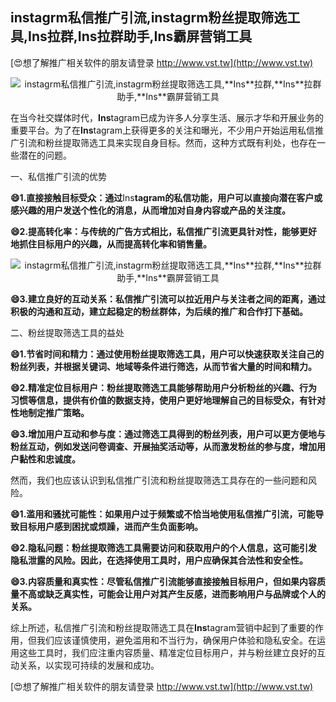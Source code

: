 ## **instagrm私信推广引流,instagrm粉丝提取筛选工具,**Ins**拉群,**Ins**拉群助手,**Ins**霸屏营销工具**

[😍想了解推广相关软件的朋友请登录 http://www.vst.tw](http://www.vst.tw)

 <center><img src="https://vst.tw/MP4/tuiguang/png/0.png" alt="instagrm私信推广引流,instagrm粉丝提取筛选工具,**Ins**拉群,**Ins**拉群助手,**Ins**霸屏营销工具"></center>

在当今社交媒体时代，**Ins**tagram已成为许多人分享生活、展示才华和开展业务的重要平台。为了在**Ins**tagram上获得更多的关注和曝光，不少用户开始运用私信推广引流和粉丝提取筛选工具来实现自身目标。然而，这种方式既有利处，也存在一些潜在的问题。

一、私信推广引流的优势

**😄1.直接接触目标受众：通过**Ins**tagram的私信功能，用户可以直接向潜在客户或感兴趣的用户发送个性化的消息，从而增加对自身内容或产品的关注度。**

**😄2.提高转化率：与传统的广告方式相比，私信推广引流更具针对性，能够更好地抓住目标用户的兴趣，从而提高转化率和销售量。**

 <center><img src="https://vst.tw/MP4/tuiguang/png/8.png" alt="instagrm私信推广引流,instagrm粉丝提取筛选工具,**Ins**拉群,**Ins**拉群助手,**Ins**霸屏营销工具"></center>

**😄3.建立良好的互动关系：私信推广引流可以拉近用户与关注者之间的距离，通过积极的沟通和互动，建立起稳定的粉丝群体，为后续的推广和合作打下基础。**

二、粉丝提取筛选工具的益处

**😄1.节省时间和精力：通过使用粉丝提取筛选工具，用户可以快速获取关注自己的粉丝列表，并根据关键词、地域等条件进行筛选，从而节省大量的时间和精力。**

**😄2.精准定位目标用户：粉丝提取筛选工具能够帮助用户分析粉丝的兴趣、行为习惯等信息，提供有价值的数据支持，使用户更好地理解自己的目标受众，有针对性地制定推广策略。**

**😄3.增加用户互动和参与度：通过筛选工具得到的粉丝列表，用户可以更方便地与粉丝互动，例如发送问卷调查、开展抽奖活动等，从而激发粉丝的参与度，增加用户黏性和忠诚度。**

然而，我们也应该认识到私信推广引流和粉丝提取筛选工具存在的一些问题和风险。

**😄1.滥用和骚扰可能性：如果用户过于频繁或不恰当地使用私信推广引流，可能导致目标用户感到困扰或烦躁，进而产生负面影响。**

**😄2.隐私问题：粉丝提取筛选工具需要访问和获取用户的个人信息，这可能引发隐私泄露的风险。因此，在选择使用工具时，用户应确保其合法性和安全性。**

**😄3.内容质量和真实性：尽管私信推广引流能够直接接触目标用户，但如果内容质量不高或缺乏真实性，可能会让用户对其产生反感，进而影响用户与品牌或个人的关系。**

综上所述，私信推广引流和粉丝提取筛选工具在**Ins**tagram营销中起到了重要的作用，但我们应该谨慎使用，避免滥用和不当行为，确保用户体验和隐私安全。在运用这些工具时，我们应注重内容质量、精准定位目标用户，并与粉丝建立良好的互动关系，以实现可持续的发展和成功。

[😍想了解推广相关软件的朋友请登录 http://www.vst.tw](http://www.vst.tw)



